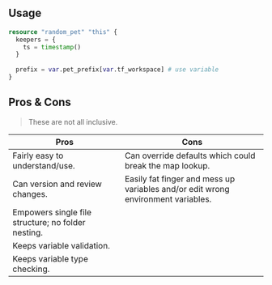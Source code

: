 ## Usage

```tf
resource "random_pet" "this" {
  keepers = {
    ts = timestamp()
  }
  
  prefix = var.pet_prefix[var.tf_workspace] # use variable
}
```

## Pros & Cons

> These are not all inclusive.

| Pros | Cons |
| ---- | ---- |
| Fairly easy to understand/use. | Can override defaults which could break the map lookup. |
| Can version and review changes. | Easily fat finger and mess up variables and/or edit wrong environment variables. |
| Empowers single file structure; no folder nesting. | |
| Keeps variable validation. | |
| Keeps variable type checking. | |
